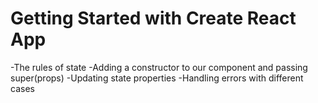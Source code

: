 # Getting Started with Create React App

-The rules of state
-Adding a constructor to our component and passing super(props)
-Updating state properties
-Handling errors with different cases

